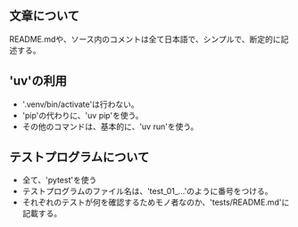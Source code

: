 ## 文章について

README.mdや、ソース内のコメントは全て日本語で、シンプルで、断定的に記述する。

## 'uv'の利用

- '.venv/bin/activate'は行わない。
- 'pip'の代わりに、'uv pip'を使う。
- その他のコマンドは、基本的に、'uv run'を使う。

## テストプログラムについて

- 全て、'pytest'を使う
- テストプログラムのファイル名は、'test_01_...'のように番号をつける。
- それぞれのテストが何を確認するためモノ者なのか、'tests/README.md'に記載する。
